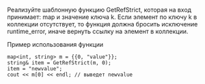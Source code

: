 Реализуйте шаблонную функцию GetRefStrict, которая на вход принимает: map и значение ключа k. Если элемент по ключу k в коллекции отсутствует, то функция должна бросить исключение runtime_error, иначе вернуть ссылку на элемент в коллекции.

Пример использования функции

	map<int, string> m = {{0, "value"}};
	string& item = GetRefStrict(m, 0);
	item = "newvalue";
	cout << m[0] << endl; // выведет newvalue